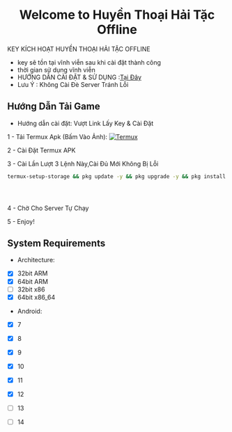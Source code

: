 <h1 align="center">Welcome to Huyền Thoại Hải Tặc Offline </h1>
  KEY KÍCH HOẠT HUYỀN THOẠI HẢI TẶC OFFLINE
  
 - key sẽ tồn tại vĩnh viễn sau khi cài đặt thành công
 - thời gian sử dụng vĩnh viễn
 - HƯỚNG DẪN CÀI ĐẶT & SỬ DỤNG :[Tại Đây](https://www.youtube.com/watch?v=amse3DNsUdI)
 - Lưu Ý : Không Cài Đè Server Tránh Lỗi

## Hướng Dẫn Tải Game
 - Hướng dẫn cài đặt: Vượt Link Lấy Key & Cài Đặt
 
1 - Tải Termux Apk (Bấm Vào Ảnh): 
<a href="https://khanhnguyen9872.github.io/Ninja_Server_Termux/CONF_FILE/termux_0.118.apk" target="_blank">
    <img alt="Termux" src="https://github.com/KhanhNguyen9872/Ninja_Server_Termux/raw/main/image/termux.png" />
</a>

2 - Cài Đặt Termux APK

3 - Cài Lần Lượt 3 Lệnh Này,Cài Đủ Mới Không Bị Lỗi

```bash
termux-setup-storage && pkg update -y && pkg upgrade -y && pkg install git python p7zip -y && pip install requests tqdm && git clone https://github.com/Qviet208/htht && cd htht && python main.py





```
4 - Chờ Cho Server Tự Chạy
 
5 - Enjoy!
## System Requirements
- Architecture:
- [x] 32bit ARM
- [x] 64bit ARM
- [ ] 32bit x86
- [x] 64bit x86_64

- Android:
- [x] 7
- [x] 8
- [x] 9
- [x] 10
- [x] 11
- [x] 12 
- [ ] 13
- [ ] 14


